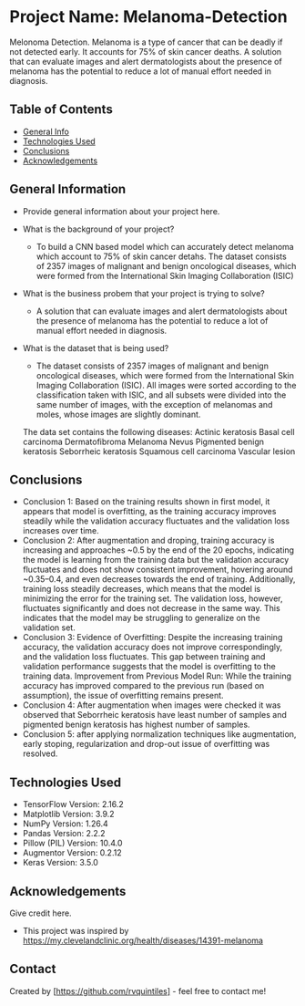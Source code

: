 # Project Name: Melanoma-Detection
Melonoma Detection. Melanoma is a type of cancer that can be deadly if not detected early. It accounts for 75% of skin cancer deaths. A solution that can evaluate images and alert dermatologists about the presence of melanoma has the potential to reduce a lot of manual effort needed in diagnosis.

## Table of Contents
* [General Info](#general-information)
* [Technologies Used](#technologies-used)
* [Conclusions](#conclusions)
* [Acknowledgements](#acknowledgements)

## General Information
- Provide general information about your project here.
- What is the background of your project?
    - To build a CNN based model which can accurately detect melanoma which account to 75% of skin cancer detahs. The dataset consists of 2357 images of malignant and benign oncological diseases, which were formed from the International Skin Imaging Collaboration (ISIC) 
- What is the business probem that your project is trying to solve?
    - A solution that can evaluate images and alert dermatologists about the presence of melanoma has the potential to reduce a lot of manual effort needed in diagnosis.
- What is the dataset that is being used?
    - The dataset consists of 2357 images of malignant and benign oncological diseases, which were formed from the International Skin Imaging Collaboration (ISIC). All images were sorted according to the classification taken with ISIC, and all subsets were divided into the same number of images, with the exception of melanomas and moles, whose images are slightly dominant.
    
    The data set contains the following diseases:
        Actinic keratosis
        Basal cell carcinoma
        Dermatofibroma
        Melanoma
        Nevus
        Pigmented benign keratosis
        Seborrheic keratosis
        Squamous cell carcinoma
        Vascular lesion

## Conclusions
- Conclusion 1: Based on the training results shown in first model, it appears that model is overfitting, as the training accuracy improves steadily while the validation accuracy fluctuates and the validation loss increases over time. 
- Conclusion 2: After augmentation and droping, training accuracy is increasing and approaches ~0.5 by the end of the 20 epochs, indicating the model is learning from the training data but the validation accuracy fluctuates and does not show consistent improvement, hovering around ~0.35–0.4, and even decreases towards the end of training. Additionally, training loss steadily decreases, which means that the model is minimizing the error for the training set. The validation loss, however, fluctuates significantly and does not decrease in the same way. This indicates that the model may be struggling to generalize on the validation set.
- Conclusion 3: Evidence of Overfitting: Despite the increasing training accuracy, the validation accuracy does not improve correspondingly, and the validation loss fluctuates. This gap between training and validation performance suggests that the model is overfitting to the training data.
Improvement from Previous Model Run: While the training accuracy has improved compared to the previous run (based on assumption), the issue of overfitting remains present.
- Conclusion 4: After augmentation when images were checked it was observed that Seborrheic keratosis have least number of samples and pigmented benign keratosis has highest number of samples.
- Conclusion 5: after applying normalization techniques like augmentation, early stoping, regularization and drop-out issue of overfitting was resolved.

## Technologies Used
- TensorFlow Version: 2.16.2
- Matplotlib Version: 3.9.2
- NumPy Version: 1.26.4
- Pandas Version: 2.2.2
- Pillow (PIL) Version: 10.4.0
- Augmentor Version: 0.2.12
- Keras Version: 3.5.0

## Acknowledgements
Give credit here.
- This project was inspired by https://my.clevelandclinic.org/health/diseases/14391-melanoma

## Contact
Created by [https://github.com/rvquintiles] - feel free to contact me!
